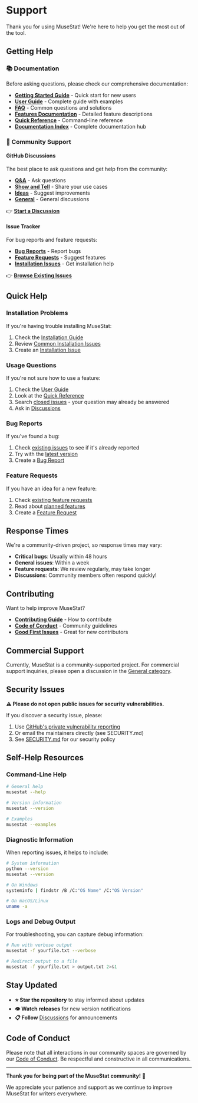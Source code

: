 # Support

Thank you for using MuseStat! We're here to help you get the most out of the tool.

## Getting Help

### 📚 Documentation

Before asking questions, please check our comprehensive documentation:

- **[Getting Started Guide](../docs/getting-started.md)** - Quick start for new users
- **[User Guide](../docs/user-guide.md)** - Complete guide with examples
- **[FAQ](../docs/faq.md)** - Common questions and solutions
- **[Features Documentation](../docs/features.md)** - Detailed feature descriptions
- **[Quick Reference](../docs/quick-reference.md)** - Command-line reference
- **[Documentation Index](../docs/INDEX.md)** - Complete documentation hub

### 💬 Community Support

#### GitHub Discussions

The best place to ask questions and get help from the community:

- **[Q&A](https://github.com/Tfc538/MuseStat/discussions/categories/q-a)** - Ask questions
- **[Show and Tell](https://github.com/Tfc538/MuseStat/discussions/categories/show-and-tell)** - Share your use cases
- **[Ideas](https://github.com/Tfc538/MuseStat/discussions/categories/ideas)** - Suggest improvements
- **[General](https://github.com/Tfc538/MuseStat/discussions/categories/general)** - General discussions

👉 **[Start a Discussion](https://github.com/Tfc538/MuseStat/discussions/new)**

#### Issue Tracker

For bug reports and feature requests:

- **[Bug Reports](https://github.com/Tfc538/MuseStat/issues/new?template=bug_report.md)** - Report bugs
- **[Feature Requests](https://github.com/Tfc538/MuseStat/issues/new?template=feature_request.md)** - Suggest features
- **[Installation Issues](https://github.com/Tfc538/MuseStat/issues/new?template=installation.md)** - Get installation help

👉 **[Browse Existing Issues](https://github.com/Tfc538/MuseStat/issues)**

## Quick Help

### Installation Problems

If you're having trouble installing MuseStat:

1. Check the [Installation Guide](../docs/getting-started.md#installation)
2. Review [Common Installation Issues](../docs/faq.md#installation)
3. Create an [Installation Issue](https://github.com/Tfc538/MuseStat/issues/new?template=installation.md)

### Usage Questions

If you're not sure how to use a feature:

1. Check the [User Guide](../docs/user-guide.md)
2. Look at the [Quick Reference](../docs/quick-reference.md)
3. Search [closed issues](https://github.com/Tfc538/MuseStat/issues?q=is%3Aissue+is%3Aclosed) - your question may already be answered
4. Ask in [Discussions](https://github.com/Tfc538/MuseStat/discussions)

### Bug Reports

If you've found a bug:

1. Check [existing issues](https://github.com/Tfc538/MuseStat/issues) to see if it's already reported
2. Try with the [latest version](https://github.com/Tfc538/MuseStat/releases/latest)
3. Create a [Bug Report](https://github.com/Tfc538/MuseStat/issues/new?template=bug_report.md)

### Feature Requests

If you have an idea for a new feature:

1. Check [existing feature requests](https://github.com/Tfc538/MuseStat/issues?q=is%3Aissue+label%3Aenhancement)
2. Read about [planned features](../ROADMAP.md)
3. Create a [Feature Request](https://github.com/Tfc538/MuseStat/issues/new?template=feature_request.md)

## Response Times

We're a community-driven project, so response times may vary:

- **Critical bugs**: Usually within 48 hours
- **General issues**: Within a week
- **Feature requests**: We review regularly, may take longer
- **Discussions**: Community members often respond quickly!

## Contributing

Want to help improve MuseStat?

- **[Contributing Guide](../CONTRIBUTING.md)** - How to contribute
- **[Code of Conduct](../CODE_OF_CONDUCT.md)** - Community guidelines
- **[Good First Issues](https://github.com/Tfc538/MuseStat/issues?q=is%3Aissue+is%3Aopen+label%3A%22good+first+issue%22)** - Great for new contributors

## Commercial Support

Currently, MuseStat is a community-supported project. For commercial support inquiries, please open a discussion in the [General category](https://github.com/Tfc538/MuseStat/discussions/categories/general).

## Security Issues

**⚠️ Please do not open public issues for security vulnerabilities.**

If you discover a security issue, please:

1. Use [GitHub's private vulnerability reporting](https://github.com/Tfc538/MuseStat/security/advisories/new)
2. Or email the maintainers directly (see SECURITY.md)
3. See [SECURITY.md](../SECURITY.md) for our security policy

## Self-Help Resources

### Command-Line Help

```bash
# General help
musestat --help

# Version information
musestat --version

# Examples
musestat --examples
```

### Diagnostic Information

When reporting issues, it helps to include:

```bash
# System information
python --version
musestat --version

# On Windows
systeminfo | findstr /B /C:"OS Name" /C:"OS Version"

# On macOS/Linux
uname -a
```

### Logs and Debug Output

For troubleshooting, you can capture debug information:

```bash
# Run with verbose output
musestat -f yourfile.txt --verbose

# Redirect output to a file
musestat -f yourfile.txt > output.txt 2>&1
```

## Stay Updated

- **⭐ Star the repository** to stay informed about updates
- **👁️ Watch releases** for new version notifications
- **📋 Follow** [Discussions](https://github.com/Tfc538/MuseStat/discussions) for announcements

## Code of Conduct

Please note that all interactions in our community spaces are governed by our [Code of Conduct](../CODE_OF_CONDUCT.md). Be respectful and constructive in all communications.

---

**Thank you for being part of the MuseStat community!** 🎉

We appreciate your patience and support as we continue to improve MuseStat for writers everywhere.

